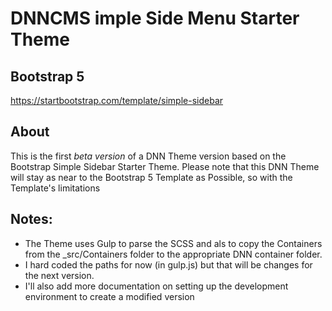 # DNNCMS imple Side Menu Starter Theme
## Bootstrap 5 
https://startbootstrap.com/template/simple-sidebar

## About
This is the first *beta version* of a DNN Theme version based on the Bootstrap Simple Sidebar Starter Theme.
Please note that this DNN Theme will stay as near to the Bootstrap 5 Template as Possible, so with the Template's limitations

## Notes:

- The Theme uses Gulp to parse the SCSS and als to copy the Containers from the _src/Containers folder to the appropriate DNN container folder.
- I hard coded the paths for now (in gulp.js) but that will be changes for the next version.
- I'll also add more documentation on setting up the development environment to create a modified version


